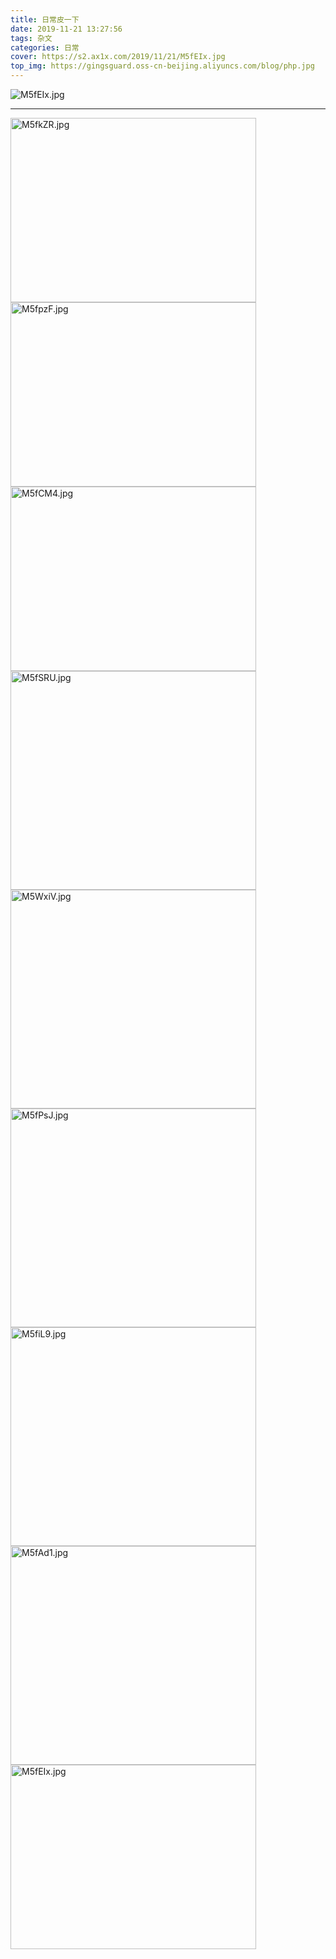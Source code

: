 ```yaml
---
title: 日常皮一下
date: 2019-11-21 13:27:56
tags: 杂文
categories: 日常
cover: https://s2.ax1x.com/2019/11/21/M5fEIx.jpg
top_img: https://gingsguard.oss-cn-beijing.aliyuncs.com/blog/php.jpg
---
```


<img src="https://s2.ax1x.com/2019/11/21/M5fEIx.jpg" alt="M5fEIx.jpg" >

<!--more-->

-----------------------------------------------------------------------------------------------------------------------------------------------------------

<img src="https://s2.ax1x.com/2019/11/21/M5fkZR.jpg" alt="M5fkZR.jpg" style="height: 295px;width: 393px;">

<img src="https://s2.ax1x.com/2019/11/21/M5fpzF.jpg" alt="M5fpzF.jpg" style="height: 295px;width: 393px;">

<img src="https://s2.ax1x.com/2019/11/21/M5fCM4.jpg" alt="M5fCM4.jpg" style="height: 295px;width: 393px;">

<img src="https://s2.ax1x.com/2019/11/21/M5fSRU.jpg" alt="M5fSRU.jpg" style="height: 350px;width: 393px;">

<img src="https://s2.ax1x.com/2019/11/21/M5WxiV.jpg" alt="M5WxiV.jpg" style="height: 350px;width: 393px;">

<img src="https://s2.ax1x.com/2019/11/21/M5fPsJ.jpg" alt="M5fPsJ.jpg" style="height: 350px;width: 393px;">

<img src="https://s2.ax1x.com/2019/11/21/M5fiL9.jpg" alt="M5fiL9.jpg" style="height: 350px;width: 393px;">

<img src="https://s2.ax1x.com/2019/11/21/M5fAd1.jpg" alt="M5fAd1.jpg" style="height: 350px;width: 393px;">

<img src="https://s2.ax1x.com/2019/11/21/M5fEIx.jpg" alt="M5fEIx.jpg" style="height: 295px;width: 393px;">

